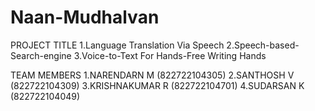 # Naan-Mudhalvan
PROJECT TITLE 
1.Language Translation Via Speech 
2.Speech-based-Search-engine 
3.Voice-to-Text For Hands-Free Writing Hands 

TEAM MEMBERS 
1.NARENDARN M (822722104305) 
2.SANTHOSH V (822722104309) 
3.KRISHNAKUMAR R (822722104701) 
4.SUDARSAN K (822722104049)
